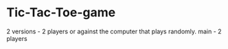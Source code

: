# Tic-Tac-Toe-game
2 versions - 2 players or against the computer that plays randomly. 
main - 2 players
